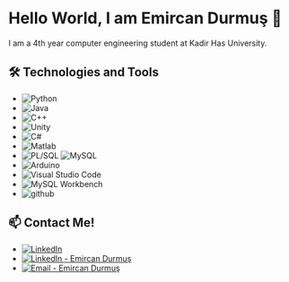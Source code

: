 # Hello World, I am Emircan Durmuş 👋

I am a 4th year computer engineering student at Kadir Has University.

## 🛠 Technologies and Tools
- ![Python](https://img.shields.io/badge/python-3670A0?style=for-the-badge&logo=python&logoColor=ffdd54)
- ![Java](https://img.shields.io/badge/-Java-007396?style=for-the-badge&logo=Java&logoColor=white)
- ![C++](https://img.shields.io/badge/c++-%2300599C.svg?style=for-the-badge&logo=c%2B%2B&logoColor=white)
- ![Unity](https://img.shields.io/badge/unity-%23000000.svg?style=for-the-badge&logo=unity&logoColor=white)
- ![C#](https://img.shields.io/badge/c%23-%23239120.svg?style=for-the-badge&logo=c-sharp&logoColor=white)
- ![Matlab](https://img.shields.io/badge/-Matlab-0076A8?style=for-the-badge&logo=Matlab&logoColor=white)
- ![PL/SQL](https://img.shields.io/badge/-PL%2FSQL-F80000?style=for-the-badge&logo=Oracle&logoColor=white)
  ![MySQL](https://img.shields.io/badge/-MySQL-4479A1?style=for-the-badge&logo=MySQL&logoColor=white)
- ![Arduino](https://img.shields.io/badge/-Arduino-00979D?style=for-the-badge&logo=Arduino&logoColor=white)
- ![Visual Studio Code](https://img.shields.io/badge/Visual%20Studio%20Code-0078d7.svg?style=for-the-badge&logo=visual-studio-code&logoColor=white)
- ![MySQL Workbench](https://img.shields.io/badge/-MySQL%20Workbench-4479A1?style=for-the-badge&logo=MySQL&logoColor=white)
- ![github](https://img.shields.io/badge/GitHub-000000?style=for-the-badge&logo=GitHub&logoColor=white)



## 📫 Contact Me!
- [![LinkedIn](https://img.shields.io/badge/-LinkedIn-0077B5?style=for-the-badge&logo=LinkedIn&logoColor=white)](https://tr.linkedin.com/in/emircan-durmus)
- [![LinkedIn - Emircan Durmuş](https://img.shields.io/badge/-Durmuş%20Emircan-blue?style=for-the-badge&logo=Linkedin&logoColor=white)](https://tr.linkedin.com/in/emircan-durmus)
- [![Email - Emircan Durmuş](https://img.shields.io/badge/-Email%20me-blue?style=for-the-badge&logo=Mail.Ru&logoColor=white)](mailto:emircandurmud@gmail.com)


